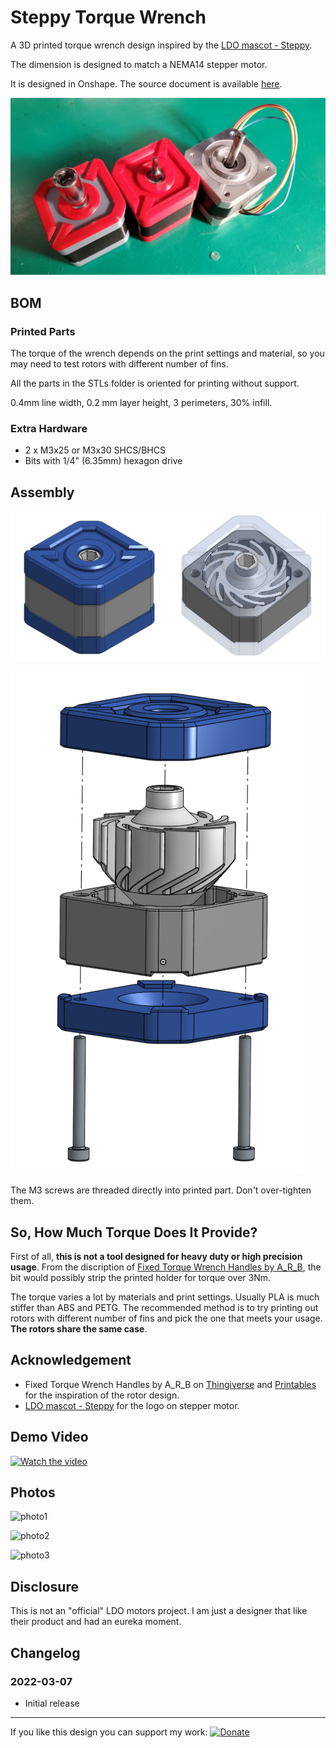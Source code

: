 # Steppy Torque Wrench

A 3D printed torque wrench design inspired by the [LDO mascot - Steppy](https://github.com/LDOMotors/steppy).

The dimension is designed to match a NEMA14 stepper motor.

It is designed in Onshape. The source document is available [here](https://cad.onshape.com/documents/7757bbd2fae1f89970d7d2aa/v/2d5d2a3ecf0a82dfcd18c462/e/0d795f65862312b47a7678c6).

![Thumbnail](Images/thumbnail.jpg)

## BOM

### Printed Parts

The torque of the wrench depends on the print settings and material, so you may need to test rotors with different number of fins.

All the parts in the STLs folder is oriented for printing without support.

0.4mm line width, 0.2 mm layer height, 3 perimeters, 30% infill.

### Extra Hardware

- 2 x M3x25 or M3x30 SHCS/BHCS
- Bits with 1/4" (6.35mm) hexagon drive

## Assembly

![CAD](Images/cad.png)

![Exploded_View](Images/exploded_view.png)

The M3 screws are threaded directly into printed part. Don't over-tighten them.

## So, How Much Torque Does It Provide?

First of all, **this is not a tool designed for heavy duty or high precision usage**. From the discription of [Fixed Torque Wrench Handles by A_R_B](https://www.thingiverse.com/thing:2613057), the bit would possibly strip the printed holder for torque over 3Nm.

The torque varies a lot by materials and print settings. Usually PLA is much stiffer than ABS and PETG.
The recommended method is to try printing out rotors with different number of fins and pick the one that meets your usage. **The rotors share the same case**.

## Acknowledgement

- Fixed Torque Wrench Handles by A_R_B on [Thingiverse](https://www.thingiverse.com/thing:2613057) and [Printables](https://www.printables.com/model/24539-torque-wrench-handles-from-10nm-up-to-30nm) for the inspiration of the rotor design.
- [LDO mascot - Steppy](https://github.com/LDOMotors/steppy) for the logo on stepper motor.

## Demo Video

[![Watch the video](https://img.youtube.com/vi/GaurCPtwAbs/maxresdefault.jpg)](https://www.youtube.com/watch?v=GaurCPtwAbs)

## Photos

![photo1](Images/photo1.jpg)

![photo2](Images/photo2.jpg)

![photo3](Images/photo3.jpg)

## Disclosure

This is not an "official" LDO motors project.
I am just a designer that like their product and had an eureka moment.

## Changelog

### 2022-03-07

- Initial release

---

If you like this design you can support my work:
[![Donate](https://img.shields.io/badge/Donate-PayPal-green.svg)](https://paypal.me/2nhchiu)
